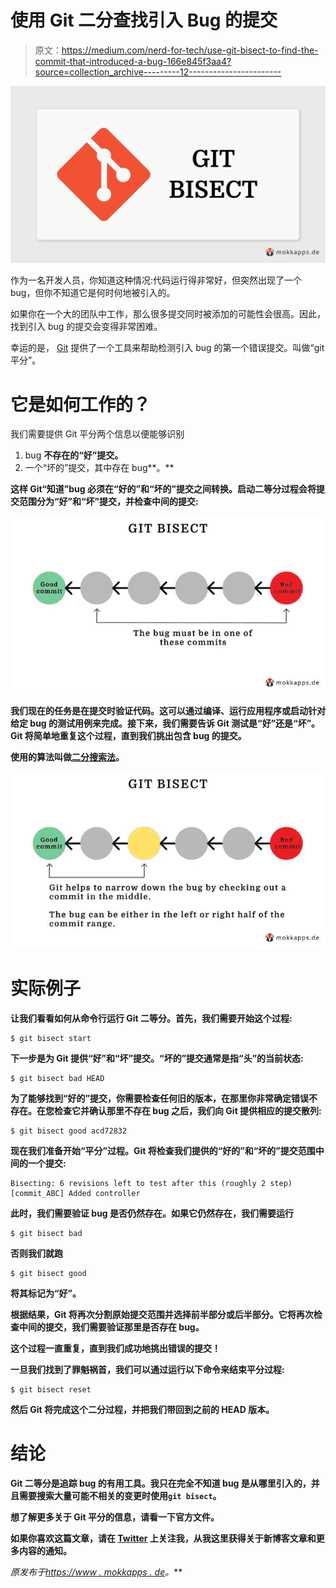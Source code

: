 # 使用 Git 二分查找引入 Bug 的提交

> 原文：<https://medium.com/nerd-for-tech/use-git-bisect-to-find-the-commit-that-introduced-a-bug-166e845f3aa4?source=collection_archive---------12----------------------->

![](img/9d9901fe187d86fd721faf0a4bee2422.png)

作为一名开发人员，你知道这种情况:代码运行得非常好，但突然出现了一个 bug，但你不知道它是何时何地被引入的。

如果你在一个大的团队中工作，那么很多提交同时被添加的可能性会很高。因此，找到引入 bug 的提交会变得非常困难。

幸运的是， [Git](https://git-scm.com/) 提供了一个工具来帮助检测引入 bug 的第一个错误提交。叫做“git 平分”。

# 它是如何工作的？

我们需要提供 Git 平分两个信息以便能够识别

1.  bug **不存在的“好”提交。**
2.  一个“坏的”提交，其中存在 bug**。**

**这样 Git“知道”bug 必须在“好的”和“坏的”提交之间转换。启动二等分过程会将提交范围分为“好”和“坏”提交，并检查中间的提交:**

**![](img/3eb05c19dd6857f932925a398ace2999.png)**

**我们现在的任务是在提交时验证代码。这可以通过编译、运行应用程序或启动针对给定 bug 的测试用例来完成。接下来，我们需要告诉 Git 测试是“好”还是“坏”。Git 将简单地重复这个过程，直到我们挑出包含 bug 的提交。**

**使用的算法叫做[二分搜索法](https://en.wikipedia.org/wiki/Binary_search_algorithm)。**

**![](img/0983ec976e0be626339e313b3a8b03fa.png)**

# **实际例子**

**让我们看看如何从命令行运行 Git 二等分。首先，我们需要开始这个过程:**

```
$ git bisect start
```

**下一步是为 Git 提供“好”和“坏”提交。“坏的”提交通常是指“头”的当前状态:**

```
$ git bisect bad HEAD
```

**为了能够找到“好的”提交，你需要检查任何旧的版本，在那里你非常确定错误不存在。在您检查它并确认那里不存在 bug 之后，我们向 Git 提供相应的提交散列:**

```
$ git bisect good acd72832
```

**现在我们准备开始“平分”过程。Git 将检查我们提供的“好的”和“坏的”提交范围中间的一个提交:**

```
Bisecting: 6 revisions left to test after this (roughly 2 step)
[commit_ABC] Added controller
```

**此时，我们需要验证 bug 是否仍然存在。如果它仍然存在，我们需要运行**

```
$ git bisect bad
```

**否则我们就跑**

```
$ git bisect good
```

**将其标记为“好”。**

**根据结果，Git 将再次分割原始提交范围并选择前半部分或后半部分。它将再次检查中间的提交，我们需要验证那里是否存在 bug。**

**这个过程一直重复，直到我们成功地挑出错误的提交！**

**一旦我们找到了罪魁祸首，我们可以通过运行以下命令来结束平分过程:**

```
$ git bisect reset
```

**然后 Git 将完成这个二分过程，并把我们带回到之前的 HEAD 版本。**

# **结论**

**Git 二等分是追踪 bug 的有用工具。我只在完全不知道 bug 是从哪里引入的，并且需要搜索大量可能不相关的变更时使用`git bisect`。**

**想了解更多关于 Git 平分的信息，请看一下官方文件。**

**如果你喜欢这篇文章，请在 [Twitter](https://twitter.com/mokkapps) 上关注我，从我这里获得关于新博客文章和更多内容的通知。**

***原发布于*[*https://www . mokkapps . de*](https://www.mokkapps.de/blog/use-git-bisect-to-find-the-commit-that-introduced-a-bug)*。***